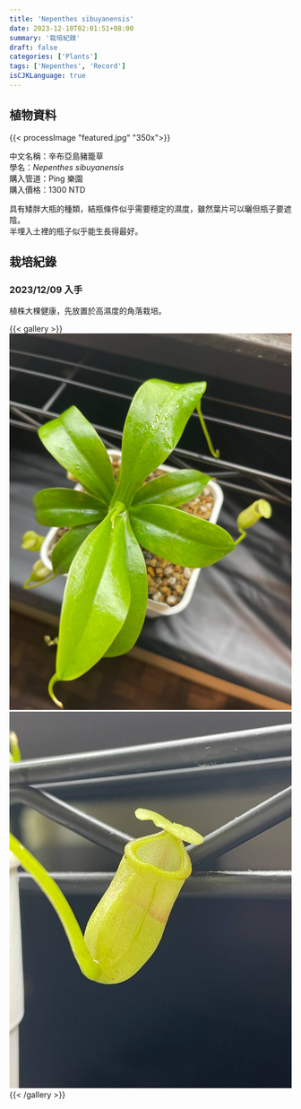 ```yaml
---
title: 'Nepenthes sibuyanensis'
date: 2023-12-10T02:01:51+08:00
summary: '栽培紀錄'
draft: false
categories: ['Plants']
tags: ['Nepenthes', 'Record']
isCJKLanguage: true
---
```


## 植物資料

{{< processImage "featured.jpg" "350x">}}

中文名稱：辛布亞島豬籠草  
學名：*Nepenthes sibuyanensis*  
購入管道：Ping 樂園  
購入價格：1300 NTD  

具有矮胖大瓶的種類，結瓶條件似乎需要穩定的濕度，雖然葉片可以曬但瓶子要遮陰。  
半埋入土裡的瓶子似乎能生長得最好。  

## 栽培紀錄

### 2023/12/09 入手

植株大棵健康，先放置於高濕度的角落栽培。  

{{< gallery >}}
  <img src="./images/2023-12-09(1).jpg" class="grid-w50">
  <img src="./images/2023-12-09(2).jpg" class="grid-w50">
{{< /gallery >}}
